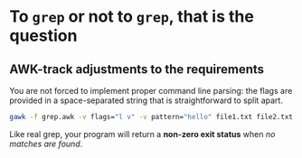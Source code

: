 # To `grep` or not to `grep`, that is the question

## AWK-track adjustments to the requirements

You are not forced to implement proper command line parsing: the flags are
provided in a space-separated string that is straightforward to split apart.
```sh
gawk -f grep.awk -v flags="l v" -v pattern="hello" file1.txt file2.txt
```

Like real grep, your program will return a **non-zero exit status** when _no matches are found_.
